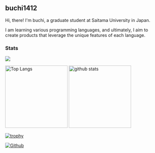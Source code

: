 ## buchi1412

Hi, there! I'm buchi, a graduate student at Saitama University in Japan.

I am learning various programming languages, and ultimately, I aim to create products that leverage the unique features of each language.

### Stats

![](https://github-profile-summary-cards.vercel.app/api/cards/profile-details?username=buchi1412)

<p align="left">
  <img alt="Top Langs" height="200px" src="https://github-readme-stats.vercel.app/api/top-langs/?username=buchi1412&layout=compact&show_icons=true" />
  <img alt="github stats" height="200px" src="https://github-readme-stats.vercel.app/api?username=buchi1412&show_icons=ture" />
</p>

[![trophy](https://github-profile-trophy.vercel.app/?username=buchi1412)](https://github.com/ryo-ma/github-profile-trophy)

[![Github](https://img.shields.io/badge/--FFFFFF?style=social&logo=github&label=Follow%20buchi1412)](https://github.com/buchi1412)







